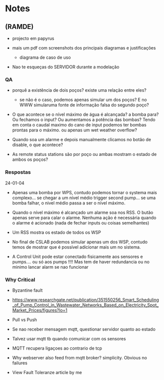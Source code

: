 # Notes

## (RAMDE)

- projecto em papyrus
- mais um pdf com screenshots dos principais diagramas e justificações
    - diagrama de caso de uso

- Nao te esqueças do SERVIDOR durante a modelação

### QA

- porquê a existência de dois poços? existe uma relação entre eles?
    - se não é o caso, podemos apenas simular um dos poços? E no WWW simularuma fonte de informação falsa do segundo poço?

- O que acontece se o nível máximo de água é alcançada? a bomba para? Ou fechamos o input? Ou aumentamos a potência das bombas? Tendo em conta o caudal maximo do cano de input podemos ter bombas prontas para o máximo. 
ou apenas um wet weather overflow?

- Quando soa um alarme e depois manualmente clicamos no botão de disable, o que acontece?

- As remote status stations são por poço ou ambas mostram o estado de ambos os poços?

### Respostas

24-01-04

- Apenas uma bomba por WPS, contudo podemos tornar o systema mais complexo... se chegar a um nível médio trigger second pump... se uma bomba falhar, o nivel médio passa a ser o nível máximo.

- Quando o nível máximo é alcançado um alarme soa nos RSS. O butão apenas serve para calar o alarme. Nenhuma ação é necessária quando o alarme é acionado (nada de fechar inputs ou coisas semelhantes)

- Um RSS mostra os estado de todos os WSP

- No final de CSLAB podemos simular apenas um dos WSP, contudo temos de mostrar que é possível adicionar mais um no sistema.

- A Control Unit pode estar conectado fisicamente aos sensores e pumps.... ou só aos pumps !!!! Mas tem de haver redundancia ou no minimo lancar alarm se nao funcionar

### Why Critical

- Byzantine fault
- https://www.researchgate.net/publication/351550256_Smart_Scheduling_of_Pump_Control_in_Wastewater_Networks_Based_on_Electricity_Spot_Market_Prices/figures?lo=1
- Pull vs Push

- Se nao receber mensagem mqtt, questionar servidor quanto ao estado
- Talvez usar mqtt tb quando comunicar com os sensores

- MQTT recupera ligaçoes ao contrario de tcp

- Why webserver also feed from mqtt broker? simplicity. Obvious no failures

- View Fault Toleranze article by me

